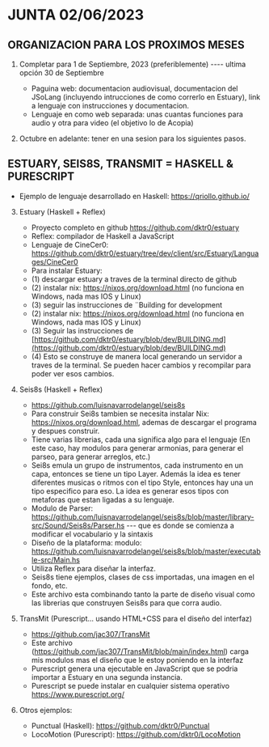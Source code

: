 # JUNTA 02/06/2023

## ORGANIZACION PARA LOS PROXIMOS MESES

1. Completar para 1 de Septiembre, 2023 (preferiblemente) ---- ultima opción 30 de Septiembre
	+ Paguina web: documentacion audiovisual, documentacion del JSoLang (incluyendo intrucciones de como correrlo en Estuary), link a lenguaje con instrucciones y documentacion.
	+ Lenguaje en como web separada: unas cuantas funciones para audio y otra para video (el objetivo lo de Acopia)

2. Octubre en adelante: tener en una sesion para los siguientes pasos.

## ESTUARY, SEIS8S, TRANSMIT = HASKELL & PURESCRIPT

+ Ejemplo de lenguaje desarrollado en Haskell: https://qriollo.github.io/

3. Estuary (Haskell + Reflex)
	+ Proyecto completo en github https://github.com/dktr0/estuary
	+ Reflex: compilador de Haskell a JavaScript
	+ Lenguaje de CineCer0: https://github.com/dktr0/estuary/tree/dev/client/src/Estuary/Languages/CineCer0
	+ Para instalar Estuary:
	+ 	(1) descargar estuary a traves de la terminal directo de github
	+ 	(2) instalar nix: https://nixos.org/download.html (no funciona en Windows, nada mas IOS y Linux)
	+ 	(3) seguir las instrucciones de ¨Building for development
	+ 	(2) instalar nix: https://nixos.org/download.html (no funciona en Windows, nada mas IOS y Linux)
	+ 	(3) Seguir las instrucciones de [https://github.com/dktr0/estuary/blob/dev/BUILDING.md](https://github.com/dktr0/estuary/blob/dev/BUILDING.md)
	+ 	(4) Esto se construye de manera local generando un servidor a traves de la terminal. Se pueden hacer cambios y recompilar para poder ver esos cambios.

4. Seis8s (Haskell + Reflex)
	+ https://github.com/luisnavarrodelangel/seis8s
	+ Para construir Sei8s tambien se necesita instalar Nix: https://nixos.org/download.html, ademas de descargar el programa y despues construir.
	+ Tiene varias librerias, cada una significa algo para el lenguaje (En este caso, hay modulos para generar armonias, para generar el parseo, para generar arreglos, etc.)
	+ Sei8s emula un grupo de instrumentos, cada instrumento en un capa, entonces se tiene un tipo Layer. Además la idea es tener diferentes musicas o ritmos con el tipo Style, entonces hay una un tipo especifico para eso. La idea es generar esos tipos con metaforas que estan ligadas a su lenguaje.
	+ Modulo de Parser: https://github.com/luisnavarrodelangel/seis8s/blob/master/library-src/Sound/Seis8s/Parser.hs --- que es donde se comienza a modificar el vocabulario y la sintaxis
	+ Diseño de la plataforma: modulo: https://github.com/luisnavarrodelangel/seis8s/blob/master/executable-src/Main.hs
	+ 	Utiliza Reflex para diseñar la interfaz.
	+ 	Seis8s tiene ejemplos, clases de css importadas, una imagen en el fondo, etc.
	+ 	Este archivo esta combinando tanto la parte de diseño visual como las librerias que construyen Seis8s para que corra audio.

5. TransMit (Purescript... usando HTML+CSS para el diseño del interfaz)
	+ https://github.com/jac307/TransMit
	+ Este archivo (https://github.com/jac307/TransMit/blob/main/index.html) carga mis modulos mas el diseño que le estoy poniendo en la interfaz
	+ Purescript genera una ejecutable en JavaScript que se podria importar a Estuary en una segunda instancia.
	+ Purescript se puede instalar en cualquier sistema operativo https://www.purescript.org/ 

6. Otros ejemplos:
 	+ Punctual (Haskell): https://github.com/dktr0/Punctual
 	+ LocoMotion (Purescript): https://github.com/dktr0/LocoMotion

